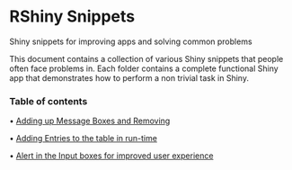 # RShiny Snippets
Shiny snippets for improving apps and solving common problems

This document contains a collection of various Shiny snippets that people often face problems in. Each folder contains a complete functional Shiny app that demonstrates how to perform a non trivial task in Shiny.

### Table of contents ###

•	[Adding up Message Boxes and Removing](https://github.com/surajsharan/RShiny/blob/master/adding%20up%20error%20messages%20notifications.R) 

•	[Adding Entries to the table in run-time](https://github.com/surajsharan/RShiny/blob/master/adding_colnames_inruntime.R)

•	[Alert in the Input boxes for improved user experience](https://github.com/surajsharan/RShiny/blob/master/alerts.R)

